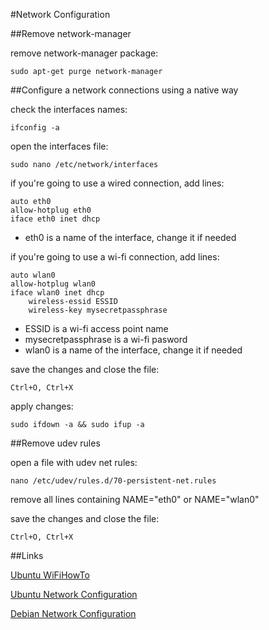 #Network Configuration

##Remove network-manager

remove network-manager package:

    sudo apt-get purge network-manager

##Configure a network connections using a native way

check the interfaces names:

    ifconfig -a

open the interfaces file:

    sudo nano /etc/network/interfaces

if you're going to use a wired connection, add lines:

    auto eth0
    allow-hotplug eth0
    iface eth0 inet dhcp

- eth0 is a name of the interface, change it if needed

if you're going to use a wi-fi connection, add lines:

    auto wlan0
    allow-hotplug wlan0
    iface wlan0 inet dhcp
        wireless-essid ESSID
        wireless-key mysecretpassphrase

- ESSID is a wi-fi access point name
- mysecretpassphrase is a wi-fi pasword
- wlan0 is a name of the interface, change it if needed

save the changes and close the file:

    Ctrl+O, Ctrl+X

apply changes:

    sudo ifdown -a && sudo ifup -a

##Remove udev rules

open a file with udev net rules:

    nano /etc/udev/rules.d/70-persistent-net.rules

remove all lines containing NAME="eth0" or NAME="wlan0"

save the changes and close the file:

    Ctrl+O, Ctrl+X

##Links

[Ubuntu WiFiHowTo](https://help.ubuntu.com/community/WifiDocs/WiFiHowTo)

[Ubuntu Network Configuration](https://help.ubuntu.com/lts/serverguide/network-configuration.html)

[Debian Network Configuration](https://wiki.debian.org/NetworkConfiguration)
